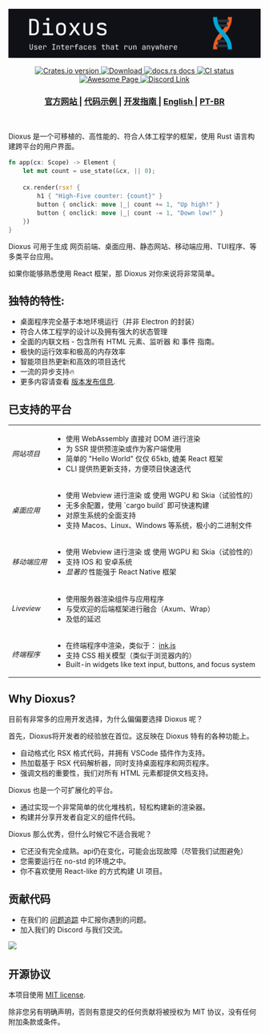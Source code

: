 <p align="center">
  <img src="../header.svg">
</p>

<div align="center">
  <!-- Crates version -->
  <a href="https://crates.io/crates/dioxus">
    <img src="https://img.shields.io/crates/v/dioxus.svg?style=flat-square"
    alt="Crates.io version" />
  </a>
  <!-- Downloads -->
  <a href="https://crates.io/crates/dioxus">
    <img src="https://img.shields.io/crates/d/dioxus.svg?style=flat-square"
      alt="Download" />
  </a>
  <!-- docs -->
  <a href="https://docs.rs/dioxus">
    <img src="https://img.shields.io/badge/docs-latest-blue.svg?style=flat-square"
      alt="docs.rs docs" />
  </a>
  <!-- CI -->
  <a href="https://github.com/jkelleyrtp/dioxus/actions">
    <img src="https://github.com/dioxuslabs/dioxus/actions/workflows/main.yml/badge.svg"
      alt="CI status" />
  </a>

  <!--Awesome -->
  <a href="https://github.com/dioxuslabs/awesome-dioxus">
    <img src="https://cdn.rawgit.com/sindresorhus/awesome/d7305f38d29fed78fa85652e3a63e154dd8e8829/media/badge.svg" alt="Awesome Page" />
  </a>
  <!-- Discord -->
  <a href="https://discord.gg/XgGxMSkvUM">
    <img src="https://img.shields.io/discord/899851952891002890.svg?logo=discord&style=flat-square" alt="Discord Link" />
  </a>
</div>

<div align="center">
  <h3>
    <a href="https://dioxuslabs.com"> 官方网站 </a>
    <span> | </span>
    <a href="https://github.com/DioxusLabs/example-projects"> 代码示例 </a>
    <span> | </span>
    <a href="https://dioxuslabs.com/guide"> 开发指南 </a>
    <span> | </span>
    <a href="https://github.com/DioxusLabs/dioxus/blob/master/README.md"> English </a>
    <span> | </span>
    <a href="https://github.com/DioxusLabs/dioxus/blob/master/translations/pt-br/README.md"> PT-BR </a>
  </h3>
</div>

<br/>

Dioxus 是一个可移植的、高性能的、符合人体工程学的框架，使用 Rust 语言构建跨平台的用户界面。

```rust
fn app(cx: Scope) -> Element {
    let mut count = use_state(&cx, || 0);

    cx.render(rsx! {
        h1 { "High-Five counter: {count}" }
        button { onclick: move |_| count += 1, "Up high!" }
        button { onclick: move |_| count -= 1, "Down low!" }
    })
}
```

Dioxus 可用于生成 网页前端、桌面应用、静态网站、移动端应用、TUI程序、等多类平台应用。

如果你能够熟悉使用 React 框架，那 Dioxus 对你来说将非常简单。

## 独特的特性:
- 桌面程序完全基于本地环境运行（并非 Electron 的封装）
- 符合人体工程学的设计以及拥有强大的状态管理
- 全面的内联文档 - 包含所有 HTML 元素、监听器 和 事件 指南。
- 极快的运行效率和极高的内存效率
- 智能项目热更新和高效的项目迭代
- 一流的异步支持🔥
- 更多内容请查看 [版本发布信息](https://dioxuslabs.com/blog/introducing-dioxus/).

## 已支持的平台
<div align="center">
  <table style="width:100%">
    <tr>
      <td><em>网站项目</em></td>
      <td>
        <ul>
          <li>使用 WebAssembly 直接对 DOM 进行渲染</li>
          <li>为 SSR 提供预渲染或作为客户端使用</li>
          <li>简单的 "Hello World" 仅仅 65kb, 媲美 React 框架</li>
          <li>CLI 提供热更新支持，方便项目快速迭代</li>
        </ul>
      </td>
    </tr>
    <tr>
      <td><em>桌面应用</em></td>
      <td>
        <ul>
          <li>使用 Webview 进行渲染 或 使用 WGPU 和 Skia（试验性的）</li>
          <li>无多余配置，使用 `cargo build` 即可快速构建</li>
          <li>对原生系统的全面支持</li>
          <li>支持 Macos、Linux、Windows 等系统，极小的二进制文件</li>
        </ul>
      </td>
    </tr>
    <tr>
      <td><em>移动端应用</em></td>
      <td>
        <ul>
          <li>使用 Webview 进行渲染 或 使用 WGPU 和 Skia（试验性的）</li>
          <li>支持 IOS 和 安卓系统</li>
          <li><em>显著的</em> 性能强于 React Native 框架 </li>
        </ul>
      </td>
    </tr>
    <tr>
      <td><em>Liveview</em></td>
      <td>
        <ul>
          <li>使用服务器渲染组件与应用程序</li>
          <li>与受欢迎的后端框架进行融合（Axum、Wrap）</li>
          <li>及低的延迟</li>
        </ul>
      </td>
    </tr>
    <tr>
      <td><em>终端程序</em></td>
      <td>
        <ul>
          <li>在终端程序中渲染，类似于： <a href="https://github.com/vadimdemedes/ink"> ink.js</a></li>
          <li>支持 CSS 相关模型（类似于浏览器内的）</li>
          <li>Built-in widgets like text input, buttons, and focus system</li>
        </ul>
      </td>
    </tr>
  </table>
</div>

## Why Dioxus?

目前有非常多的应用开发选择，为什么偏偏要选择 Dioxus 呢？

首先，Dioxus将开发者的经验放在首位。这反映在 Dioxus 特有的各种功能上。

- 自动格式化 RSX 格式代码，并拥有 VSCode 插件作为支持。
- 热加载基于 RSX 代码解析器，同时支持桌面程序和网页程序。
- 强调文档的重要性，我们对所有 HTML 元素都提供文档支持。

Dioxus 也是一个可扩展化的平台。

- 通过实现一个非常简单的优化堆栈机，轻松构建新的渲染器。
- 构建并分享开发者自定义的组件代码。

Dioxus 那么优秀，但什么时候它不适合我呢？
- 它还没有完全成熟。api仍在变化，可能会出现故障（尽管我们试图避免）
- 您需要运行在 no-std 的环境之中。
- 你不喜欢使用 React-like 的方式构建 UI 项目。


## 贡献代码
- 在我们的 [问题追踪](https://github.com/dioxuslabs/dioxus/issues) 中汇报你遇到的问题。
- 加入我们的 Discord 与我们交流。


<a href="https://github.com/dioxuslabs/dioxus/graphs/contributors">
  <img src="https://contrib.rocks/image?repo=dioxuslabs/dioxus&max=30&columns=10" />
</a>

## 开源协议

本项目使用 [MIT license].

[mit license]: https://github.com/DioxusLabs/dioxus/blob/master/LICENSE-MIT

除非您另有明确声明，否则有意提交的任何贡献将被授权为 MIT 协议，没有任何附加条款或条件。
